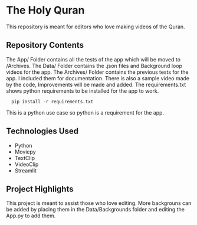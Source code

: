 # The Holy Quran
  
This repository is meant for editors who love making videos of the Quran.
   

## Repository Contents
 The App/ Folder contains all the tests of the app which will be moved to /Archives.
 The Data/ Folder contains the .json files and Background loop videos for the app.
 The Archives/ Folder contains the previous tests for the app. I included them for documentation.
 There is also a sample video made by the code, Improvements will be made and added.
 The requirements.txt shows python requirements to be installed for the app to work.

      pip install -r requirements.txt 
 
This is a python use case so python is a requirement for the app.

##  Technologies Used

- Python
- Moviepy
- TextClip
- VideoClip
- Streamlit
  

##  Project Highlights
This project is meant to assist those who love editing.
More backgrouns can be added by placing them in the Data/Backgrounds folder and editing the App.py to add them.


